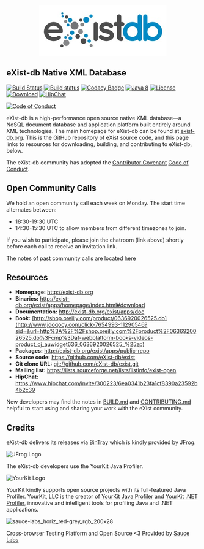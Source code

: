 <div align="center" id="logo">
<a href="http://exist-db.org/" target="_blank">
<img src="https://github.com/eXist-db/exist/raw/develop/webapp/logo.jpg" alt="eXist Logo" width="333" height="132"></img>
</a>
</div>

## eXist-db Native XML Database

[![Build Status](https://travis-ci.com/eXist-db/exist.png?branch=develop)](https://travis-ci.com/eXist-db/exist)
[![Build status](https://ci.appveyor.com/api/projects/status/27jtt2m7s4qvey11/branch/develop?svg=true)](https://ci.appveyor.com/project/AdamRetter/exist/branch/develop)
[![Codacy Badge](https://api.codacy.com/project/badge/Grade/c5d7a02842dd4a3c85b1b2ad421b0d13)](https://www.codacy.com/app/eXist-db/exist?utm_source=github.com&amp;utm_medium=referral&amp;utm_content=eXist-db/exist&amp;utm_campaign=Badge_Grade)
[![Java 8](https://img.shields.io/badge/java-8-blue.svg)](http://java.oracle.com)
[![License](https://img.shields.io/badge/license-LGPL%202.1-blue.svg)](https://www.gnu.org/licenses/lgpl-2.1.html)
[![Download](https://api.bintray.com/packages/existdb/releases/exist/images/download.svg)](https://bintray.com/existdb/releases/exist/_latestVersion)
[![HipChat](https://img.shields.io/badge/hipchat-eXist–db-blue.svg)](https://www.hipchat.com/gEBQ3SNfp)

[![Code of Conduct](https://img.shields.io/badge/code%20of%20conduct-contributor%20covenant-%235e0d73.svg)](http://contributor-covenant.org/version/1/4/)

eXist-db is a high-performance open source native XML database—a NoSQL document database and application platform built entirely around XML technologies. The main homepage for eXist-db can be found at [exist-db.org](http://www.exist-db.org "eXist Homepage"). This is the GitHub repository of eXist source code, and this page links to resources for downloading, building, and contributing to eXist-db, below.

The eXist-db community has adopted the [Contributor Covenant](https://www.contributor-covenant.org/) [Code of Conduct](https://www.contributor-covenant.org/version/1/4/code-of-conduct).

## Open Community Calls
We hold an open community call each week on Monday. The start time alternates between:  
-   18:30-19:30 UTC
-   14:30-15:30 UTC
to allow members from different timezones to join.

If you wish to participate, please join the chatroom (link above) shortly before each call to receive an invitation link.

The notes of past community calls are located [here](https://drive.google.com/drive/folders/0B4NLNdpw86LPc2JsV294NDFfTjQ)

## Resources

-   **Homepage:** <http://exist-db.org>
-   **Binaries:** <http://exist-db.org/exist/apps/homepage/index.html#download>
-   **Documentation:** <http://exist-db.org/exist/apps/doc>
-   **Book:** [http://shop.oreilly.com/product/0636920026525.do](http://www.jdoqocy.com/click-7654993-11290546?sid=&url=http%3A%2F%2Fshop.oreilly.com%2Fproduct%2F0636920026525.do%3Fcmp%3Daf-webplatform-books-videos-product_cj_auwidget636_0636920026525_%25zp)
-   **Packages:** <http://exist-db.org/exist/apps/public-repo>
-   **Source code:** <https://github.com/eXist-db/exist>
-   **Git clone URL:** <git://github.com/eXist-db/exist.git>
-   **Mailing list:** <https://lists.sourceforge.net/lists/listinfo/exist-open>
-   **HipChat:** <https://www.hipchat.com/invite/300223/6ea0341b23fa1cf8390a23592b4b2c39>

New developers may find the notes in [BUILD.md](https://github.com/eXist-db/exist/blob/develop/BUILD.md) and [CONTRIBUTING.md](https://github.com/eXist-db/exist/blob/develop/CONTRIBUTING.md) helpful to start using and sharing your work with the eXist community.

## Credits
eXist-db delivers its releases via [BinTray](https://bintray.com/) which is kindly provided by [JFrog](https://jfrog.com/).

<img src="https://bintray.com/assets/layout/jfrog_green_footer_logo-676d1edce7dfe5980a3a56e134a0581b.png" alt="JFrog Logo" width="81" height="79"/>

The eXist-db developers use the YourKit Java Profiler.

<img src="https://www.yourkit.com/images/yklogo.png" alt="YourKit Logo"/>

YourKit kindly supports open source projects with its full-featured Java Profiler.
YourKit, LLC is the creator of <a href="https://www.yourkit.com/java/profiler/">YourKit Java Profiler</a>
and <a href="https://www.yourkit.com/.net/profiler/">YourKit .NET Profiler</a>,
innovative and intelligent tools for profiling Java and .NET applications.

![sauce-labs_horiz_red-grey_rgb_200x28](https://user-images.githubusercontent.com/6205362/49570521-27bcc400-f937-11e8-9bfd-1a3ffc721d3d.png)

Cross-browser Testing Platform and Open Source <3 Provided by [Sauce Labs](https://saucelabs.com)
